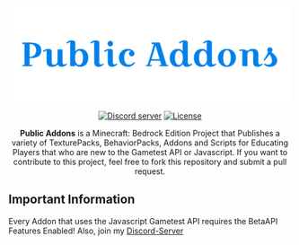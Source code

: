 <div align="center">
        <p>
            <a href="https://discord.gg/kNpn82bfkg"><img src="https://raw.githubusercontent.com/EnisGamingX/Public-Addons/main/Logo.png" width="600" alt="Public Addons" /></a>
        </p>
        <p>
            <a href="https://discord.gg/kNpn82bfkg"><img src="https://img.shields.io/discord/1039482545802317906?color=5865F2&logo=discord&logoColor=white" alt="Discord server" /></a>
            <a href="https://opensource.org/licenses/MIT"><img src="https://img.shields.io/github/license/EnisGamingX/Public-Addons" alt="License" /></a>
        </p>
    <p>
    <b>Public Addons</b> is a Minecraft: Bedrock Edition Project that Publishes a variety of TexturePacks, BehaviorPacks, Addons and Scripts for Educating Players that who are new to the Gametest API or Javascript.
If you want to contribute to this project, feel free to fork this repository and submit a pull request.
  </p>
</div>

## Important Information
Every Addon that uses the Javascript Gametest API requires the BetaAPI Features Enabled!
Also, join my [Discord-Server](https://discord.gg/kNpn82bfkg)
